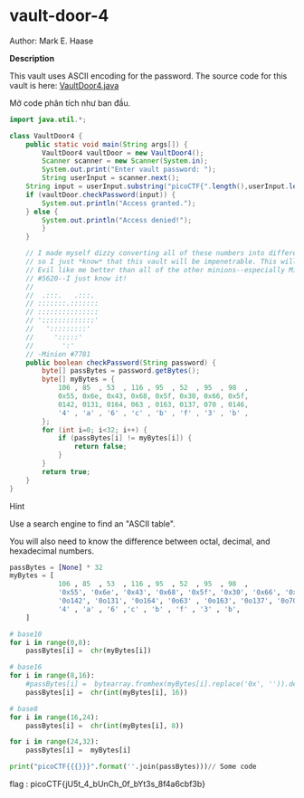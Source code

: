 # vault-door-4

Author: Mark E. Haase

**Description**

This vault uses ASCII encoding for the password. The source code for this vault is here: [VaultDoor4.java](https://jupiter.challenges.picoctf.org/static/c695ee23309d453a3ef369c34cc1bccb/VaultDoor4.java)



Mở code phân tích như ban đầu.

```java
import java.util.*;

class VaultDoor4 {
    public static void main(String args[]) {
        VaultDoor4 vaultDoor = new VaultDoor4();
        Scanner scanner = new Scanner(System.in);
        System.out.print("Enter vault password: ");
        String userInput = scanner.next();
	String input = userInput.substring("picoCTF{".length(),userInput.length()-1);
	if (vaultDoor.checkPassword(input)) {
	    System.out.println("Access granted.");
	} else {
	    System.out.println("Access denied!");
        }
    }

    // I made myself dizzy converting all of these numbers into different bases,
    // so I just *know* that this vault will be impenetrable. This will make Dr.
    // Evil like me better than all of the other minions--especially Minion
    // #5620--I just know it!
    //
    //  .:::.   .:::.
    // :::::::.:::::::
    // :::::::::::::::
    // ':::::::::::::'
    //   ':::::::::'
    //     ':::::'
    //       ':'
    // -Minion #7781
    public boolean checkPassword(String password) {
        byte[] passBytes = password.getBytes();
        byte[] myBytes = {
            106 , 85  , 53  , 116 , 95  , 52  , 95  , 98  ,
            0x55, 0x6e, 0x43, 0x68, 0x5f, 0x30, 0x66, 0x5f,
            0142, 0131, 0164, 063 , 0163, 0137, 070 , 0146,
            '4' , 'a' , '6' , 'c' , 'b' , 'f' , '3' , 'b' ,
        };
        for (int i=0; i<32; i++) {
            if (passBytes[i] != myBytes[i]) {
                return false;
            }
        }
        return true;
    }
}

```

Hint

Use a search engine to find an "ASCII table".

You will also need to know the difference between octal, decimal, and hexadecimal numbers.

```python
passBytes = [None] * 32
myBytes = [
            106 , 85  , 53  , 116 , 95  , 52  , 95  , 98  ,
            '0x55', '0x6e', '0x43', '0x68', '0x5f', '0x30', '0x66', '0x5f',
            '0o142', '0o131', '0o164', '0o63' , '0o163', '0o137', '0o70' , '0o146' ,
            '4' , 'a' , '6' ,'c' , 'b' , 'f' , '3' , 'b',
	]

# base10
for i in range(0,8):
	passBytes[i] =  chr(myBytes[i])

# base16
for i in range(8,16):
	#passBytes[i] =  bytearray.fromhex(myBytes[i].replace('0x', '')).decode()
	passBytes[i] =  chr(int(myBytes[i], 16))

# base8
for i in range(16,24):
	passBytes[i] =  chr(int(myBytes[i], 8))

for i in range(24,32):
	passBytes[i] =  myBytes[i]

print("picoCTF{{{}}}".format(''.join(passBytes)))// Some code
```

flag : picoCTF{jU5t\_4\_bUnCh\_0f\_bYt3s\_8f4a6cbf3b}
